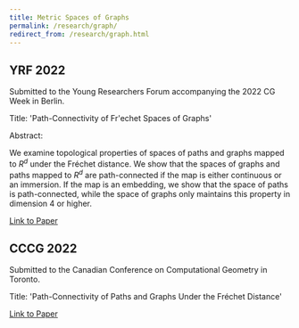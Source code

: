 ```yaml
---
title: Metric Spaces of Graphs
permalink: /research/graph/
redirect_from: /research/graph.html
---
```


## YRF 2022

Submitted to the Young Researchers Forum accompanying the 2022 CG Week in Berlin.

Title: 'Path-Connectivity of Fr\'echet Spaces of Graphs'

Abstract: 

We examine topological properties of spaces of paths and graphs mapped to $R^d$ under the Fréchet distance. 
We show that the spaces of graphs and paths mapped to $R^d$ are path-connected if the map is either 
continuous or an immersion. If the map is an embedding, we show that the space of paths is path-connected, while the space of graphs only maintains this property in dimension 4 or higher.

[Link to Paper](../../assets/yrf2022.pdf)

## CCCG 2022

Submitted to the Canadian Conference on Computational Geometry in Toronto.

Title: 'Path-Connectivity of Paths and Graphs Under the Fréchet Distance'

[Link to Paper](../../assets/cccg2022.pdf)
